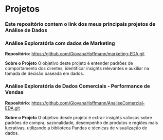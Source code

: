 # Projetos
### Este repositório contem o link dos meus principais projetos de Análise de Dados 

### Análise Exploratória com dados de Marketing
**Repositório:** https://github.com/GiovanaHoffmann/marketing-EDA.git

**Sobre o Projeto**
O objetivo deste projeto é entender padrões de comportamento dos clientes, identificar insights relevantes e auxiliar na tomada de decisão baseada em dados.

### Análise Exploratória de Dados Comerciais - Performance de Vendas
**Repositório:** https://github.com/GiovanaHoffmann/AnaliseComercial-EDA.git

**Sobre o Projeto**
O objetivo desde projeto é extrair insights valiosos sobre padrões de compra, sazonalidade, desempenho de produtos e regiões mais lucrativas, utilizando a biblioteca Pandas e técnicas de visualização de dados.

### 
